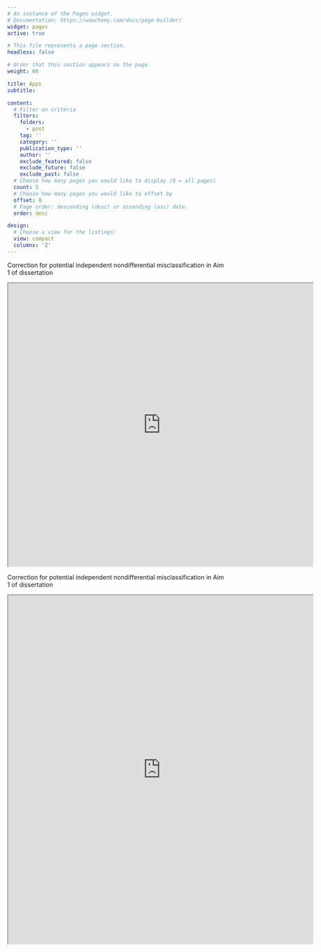 ```yaml
---
# An instance of the Pages widget.
# Documentation: https://wowchemy.com/docs/page-builder/
widget: pages
active: true

# This file represents a page section.
headless: false

# Order that this section appears on the page.
weight: 60

title: Apps
subtitle:

content:
  # Filter on criteria
  filters:
    folders:
      - post
    tag: ''
    category: ''
    publication_type: ''
    author: ''
    exclude_featured: false
    exclude_future: false
    exclude_past: false
  # Choose how many pages you would like to display (0 = all pages)
  count: 5
  # Choose how many pages you would like to offset by
  offset: 0
  # Page order: descending (desc) or ascending (asc) date.
  order: desc

design:
  # Choose a view for the listings:
  view: compact
  columns: '2'
---
```


Correction for potential independent nondifferential misclassification in Aim 1 of dissertation

<iframe width="700" height="650" src="https://6zkiod-alexperlmutter.shinyapps.io/INDM2/"></iframe>

<br>

Correction for potential independent nondifferential misclassification in Aim 1 of dissertation

<iframe width="700" height="800" src="https://6zkiod-alexperlmutter.shinyapps.io/DNDM/"></iframe>
